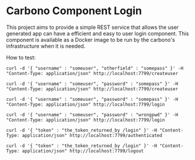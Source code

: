 Carbono Component Login
=======================

This project aims to provide a simple REST service that allows the
user generated app can have a efficient and easy to user login component.
This component is available as a Docker image to be run by the carbono's
infrastructure when it is needed.

How to test:
```
curl -d '{ "username" : "someuser", "otherfield" : "somepass" }' -H "Content-Type: application/json" http://localhost:7799/createuser

curl -d '{ "username" : "someuser", "password" : "somepass" }' -H "Content-Type: application/json" http://localhost:7799/createuser

curl -d '{ "username" : "someuser", "password" : "somepass" }' -H "Content-Type: application/json" http://localhost:7799/login

curl -d '{ "username" : "someuser", "password" : "wrongpwd" }' -H "Content-Type: application/json" http://localhost:7799/login

curl -d '{ "token" : "the_token_returned_by /login" }' -H "Content-Type: application/json" http://localhost:7799/authenticated

curl -d '{ "token" : "the_token_returned_by /login" }' -H "Content-Type: application/json" http://localhost:7799/logout
```
